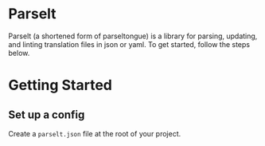 # Parselt

Parselt (a shortened form of parseltongue) is a library for parsing, updating, and linting translation files in json or yaml. To get started, follow the steps below.

# Getting Started

## Set up a config

Create a `parselt.json` file at the root of your project.
